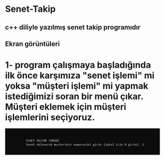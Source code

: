 # Senet-Takip
## c++ diliyle yazılmış senet takip programıdır


## Ekran görüntüleri
# 1- program çalışmaya başladığında ilk önce karşımıza "senet işlemi" mi yoksa "müşteri işlemi" mi yapmak istediğimizi soran bir menü çıkar. Müşteri eklemek için müşteri işlemlerini seçiyoruz.
![ekle](https://github.com/serifegnll/Senet-Takip/blob/main/senet_ss/eklemeekrani.png)
